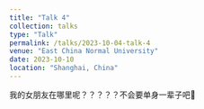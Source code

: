 ```yaml
---
title: "Talk 4"
collection: talks
type: "Talk"
permalink: /talks/2023-10-04-talk-4
venue: "East China Normal University"
date: 2023-10-10
location: "Shanghai, China"
---
```


我的女朋友在哪里呢？？？？？不会要单身一辈子吧🥲